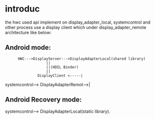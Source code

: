 # introduc
the hwc used api implement on display_adapter_local, systemcontrol and other process use a
display client which under display_adapter_remote
architecture like below:
## Android mode:
          HWC--->DisplayServer--->DisplayAdapterLocal(shared library)
                       ||
                       ||(HDIL Binder)
                       ||
                   DisplayClient <-----|
systemcontrol--> DisplayAdapterRemot-->|

## Android Recovery mode:
systemcontrol--> DisplayAdapterLocal(static library).

